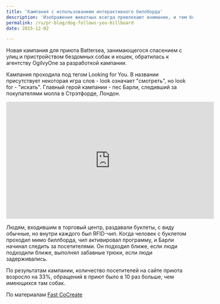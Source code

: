 ```yaml
---
title: 'Кампания с использованием интерактивного биллборда'
description: 'Изображения животных всегда привлекают внимание, и тем более - если изображение как будто следит за вами! Новая кампания для приюта Battersea, занимающегося спасением с улиц и пристройством бездомных собак и кошек, обратилась к агентству OgilvyOne за разработкой кампании.'
permalink: /ru/pr-blog/dog-follows-you-billboard
date: 2015-12-02

---
```


Новая кампания для приюта Battersea, занимающегося спасением с улиц и пристройством бездомных собак и кошек, обратилась к агентству OgilvyOne за разработкой кампании.

Кампания проходила под тегом Looking for You. В названии присутствует некоторая игра слов - look означает "смотреть", но look for - "искать". Главный герой кампании -  пес Барли, следивший за покупателями молла в Стрэтфорде, Лондон.

<iframe width="560" height="315" src="https://www.youtube.com/embed/GY8QzR4RPnc" frameborder="0" allowfullscreen></iframe>

Людям, входившим в торговый центр, раздавали буклеты, с виду обычные, но внутри каждого был  RFID-чип. Когда человек с буклетом проходил мимо биллборда, чип активировал программу, и Барли начинал следить за посетителями. Он подходил ближе, если люди подходили ближе, выполнял забавные трюки, если люди задерживались.

По результатам кампании, количество посетителей на сайте приюта возросло на 33%, обращений в приют было в 10 раз больше, чем имеющихся там собак.

По материалам <a href="http://www.fastcocreate.com/3045876/an-adorable-homeless-dog-follows-people-around-via-a-new-interactive-billboard">Fast CoCreate<a>

